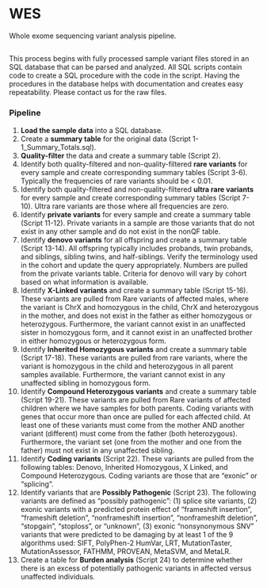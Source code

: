 # WES
Whole exome sequencing variant analysis pipeline.

##
This process begins with fully processed sample variant files stored in an SQL database that can be parsed and analyzed.  All SQL scripts contain code to create a SQL procedure with the code in the script.  Having the procedures in the database helps with documentation and creates easy repeatability. Please contact us for the raw files. 

### Pipeline
1. **Load the sample data** into a SQL database.
2. Create a **summary table** for the original data (Script 1- 1_Summary_Totals.sql).
3. **Quality-filter** the data and create a summary table (Script 2).
4. Identify both quality-filtered and non-quality-filtered **rare variants** for every sample and create  corresponding summary tables (Script 3-6). Typically the frequencies of rare variants should be < 0.01.
5. Identify both quality-filtered and non-quality-filtered **ultra rare variants** for every sample and create corresponding summary tables (Script 7-10).  Ultra rare variants are those where all frequencies are zero.
6. Identify **private variants** for every sample and create a summary table (Script 11-12). Private variants in a sample are those variants that do not exist in any other sample and do not exist in the nonQF table.
7. Identify **denovo variants** for all offspring and create a summary table (Script 13-14). All offspring typically includes probands, twin probands, and siblings, sibling twins, and half-siblings. Verify the terminology used in the cohort and update the query appropriately. Numbers are pulled from the private variants table. Criteria for denovo will vary by cohort based on what information is available.
8. Identify **X-Linked variants** and create a summary table (Script 15-16).  These variants are pulled from Rare variants of affected males, where the variant is ChrX and homozygous in the child, ChrX and heterozygous in the mother, and does not exist in the father as either homozygous or heterozygous. Furthermore, the variant cannot exist in an unaffected sister in homozygous form, and it cannot exist in an unaffected brother in either homozygous or heterozygous form.  
9. Identify **Inherited Homozygous variants** and create a summary table (Script 17-18). These variants are pulled from rare variants, where the variant is homozygous in the child and heterozygous in all parent samples available. Furthermore, the variant cannot exist in any unaffected sibling in homozygous form.
10. Identify **Compound Heterozygous variants** and create a summary table (Script 19-21).  These variants are pulled from Rare variants of affected children where we have samples for both parents. Coding variants with genes that occur more than once are pulled for each affected child. At least one of these variants must come from the mother AND another variant (different) must come from the father (both heterozygous). Furthermore, the variant set (one from the mother and one from the father) must not exist in any unaffected sibling.
11. Identify **Coding variants** (Script 22).  These variants are pulled from the following tables: Denovo, Inherited Homozygous, X Linked, and Compound Heterozygous. Coding variants are those that are “exonic” or “splicing”.
12. Identify variants that are **Possibly Pathogenic** (Script 23). The following variants are defined as “possibly pathogenic”: (1) splice site variants, (2) exonic variants with a predicted protein effect of “frameshift insertion”, “frameshift deletion”, “nonframeshift insertion”, “nonframeshift deletion”, “stopgain”, “stoploss”, or “unknown”, (3) exonic “nonsynonymous SNV” variants that were predicted to be damaging by at least 1 of the 9 algorithms  used: SIFT, PolyPhen-2 HumVar, LRT, MutationTaster, MutationAssessor, FATHMM, PROVEAN, MetaSVM, and MetaLR.
13. Create a table for **Burden analysis** (Script 24) to determine whether there is an excess of potentially pathogenic variants in affected versus unaffected individuals. 

